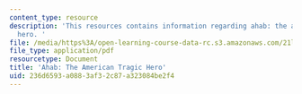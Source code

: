 ```yaml
---
content_type: resource
description: 'This resources contains information regarding ahab: the american yragic
  hero. '
file: /media/https%3A/open-learning-course-data-rc.s3.amazonaws.com/21l-501-the-american-novel-stranger-and-stranger-spring-2013/236d6593a0883af32c87a323084be2f4_MIT21L_501S13_essay1Sam2.pdf
file_type: application/pdf
resourcetype: Document
title: 'Ahab: The American Tragic Hero'
uid: 236d6593-a088-3af3-2c87-a323084be2f4
---
```

